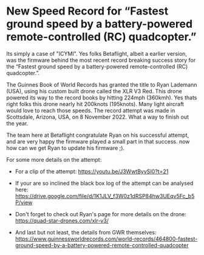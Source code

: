 # New Speed Record for “Fastest ground speed by a battery-powered remote-controlled (RC) quadcopter.”

Its simply a case of "ICYMI". Yes folks Betaflight, albeit a earlier version, was the firmware behind the most recent record breaking success story for the “Fastest ground speed by a battery-powered remote-controlled (RC) quadcopter.”.

The Guinnes Book of World Records has granted the title to Ryan Lademann (USA), using his custom built drone called the XLR V3 Red. This drone powered its way to the record books by hitting 224mph (360kmh). Yes thats right folks this drone nearly hit 200knots (195knots). Many light aircraft would love to reach those speeds. The record attempt was made in Scottsdale, Arizona, USA, on 8 November 2022. What a way to finish out the year.

The team here at Betaflight congratulate Ryan on his successful attempt, and are very happy the firmware played a small part in that success. now how can we get Ryan to update his firmware ;).

For some more details on the attempt:

- For a clip of the attempt: https://youtu.be/J3WwtByvSI0?t=21

- If your are so inclined the black box log of the attempt can be analysed here: https://drive.google.com/file/d/1K1JLV_f3W0z1dRSP84hw3UEqv5Fc_b5P/view

- Don't forget to check out Ryan's page for more details on the drone: https://quad-star-drones.com/xlr-v3/

- And last but not least, the details from GWR themselves: https://www.guinnessworldrecords.com/world-records/464800-fastest-ground-speed-by-a-battery-powered-remote-controlled-quadcopter

